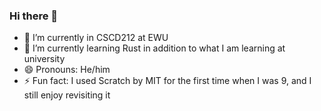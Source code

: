 ### Hi there 👋

- 🔭 I’m currently in CSCD212 at EWU
- 🌱 I’m currently learning Rust in addition to what I am learning at university
- 😄 Pronouns: He/him
- ⚡ Fun fact: I used Scratch by MIT for the first time when I was 9, and I still enjoy revisiting it
